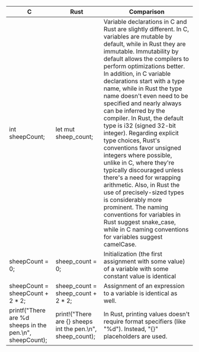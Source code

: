 | C | Rust | Comparison |
|---|---|---|
| int sheepCount; | let mut sheep_count; | Variable declarations in C and Rust are slightly different. In C, variables are mutable by default, while in Rust they are immutable. Immutability by default allows the compilers to perform optimizations better. In addition, in C variable declarations start with a type name, while in Rust the type name doesn't even need to be specified and nearly always can be inferred by the compiler. In Rust, the default type is i32 (signed 32-bit integer). Regarding explicit type choices, Rust's conventions favor unsigned integers where possible, unlike in C, where they're typically discouraged unless there's a need for wrapping arithmetic. Also, in Rust the use of precisely-sized types is considerably more prominent. The naming conventions for variables in Rust suggest snake_case, while in C naming conventions for variables suggest camelCase. |
| sheepCount = 0; | sheep_count = 0; | Initialization (the first assignment with some value) of a variable with some constant value is identical |
| sheepCount = sheepCount + 2 * 2; | sheep_count = sheep_count + 2 * 2; | Assignment of an expression to a variable is identical as well. |
| printf("There are %d sheeps in the pen.\n", sheepCount); | print!("There are {} sheeps int the pen.\n", sheep_count); | In Rust, printing values doesn't require format specifiers (like "%d"). Instead, "{}" placeholders are used. |
